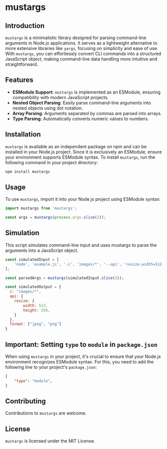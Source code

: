 
# mustargs

## Introduction
`mustargs` is a minimalistic library designed for parsing command-line arguments in Node.js applications. It serves as a lightweight alternative to more extensive libraries like `yargs`, focusing on simplicity and ease of use. With `mustargs`, you can effortlessly convert CLI commands into a structured JavaScript object, making command-line data handling more intuitive and straightforward.

## Features
- **ESModule Support**: `mustargs` is implemented as an ESModule, ensuring compatibility with modern JavaScript projects.
- **Nested Object Parsing**: Easily parse command-line arguments into nested objects using dot notation.
- **Array Parsing**: Arguments separated by commas are parsed into arrays.
- **Type Parsing**: Automatically converts numeric values to numbers.

## Installation

`mustargs` is available as an independent package on npm and can be installed in your Node.js project. Since it is exclusively an ESModule, ensure your environment supports ESModule syntax. To install `mustargs`, run the following command in your project directory:

```bash
npm install mustargs
```

## Usage
To use `mustargs`, import it into your Node.js project using ESModule syntax:

```javascript
import mustargs from 'mustargs';

const args = mustargs(process.argv.slice(2));
```

## Simulation
This script simulates command-line input and uses mustargs to parse the arguments into a JavaScript object.

```javascript
const simulatedInput = [
    'node', 'example.js', '-i', 'images/*', '--api', 'resize.width=512', 'resize.height=256', '--format', 'jpeg,png'
];

const parsedArgs = mustargs(simulatedInput.slice(2));

const simulatedOutput = {
  i: "images/*",
  api: {
    resize: {
        width: 512,
        height: 256,
    }
  },
  format: ["jpeg", "png"]
}

```

## Important: Setting `type` to `module` in `package.json`

When using `mustargs` in your project, it's crucial to ensure that your Node.js environment recognizes ESModule syntax. For this, you need to add the following line to your project's `package.json`:

```json
{
    "type": "module",
}
```

## Contributing
Contributions to `mustargs` are welcome.

## License
`mustargs` is licensed under the MIT License.

